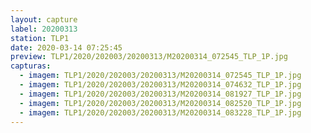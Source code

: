 ```yaml
---
layout: capture
label: 20200313
station: TLP1
date: 2020-03-14 07:25:45
preview: TLP1/2020/202003/20200313/M20200314_072545_TLP_1P.jpg
capturas:
  - imagem: TLP1/2020/202003/20200313/M20200314_072545_TLP_1P.jpg
  - imagem: TLP1/2020/202003/20200313/M20200314_074632_TLP_1P.jpg
  - imagem: TLP1/2020/202003/20200313/M20200314_081927_TLP_1P.jpg
  - imagem: TLP1/2020/202003/20200313/M20200314_082520_TLP_1P.jpg
  - imagem: TLP1/2020/202003/20200313/M20200314_083228_TLP_1P.jpg
---
```


